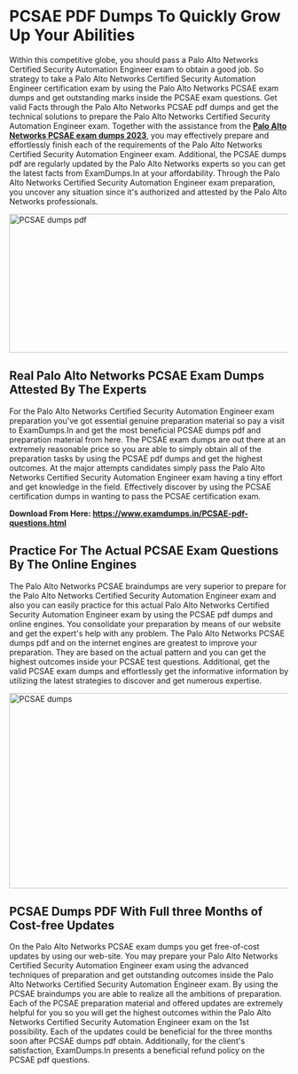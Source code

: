 <h1><strong>PCSAE PDF Dumps To Quickly Grow Up Your Abilities</strong></h1>
<p>Within this competitive globe, you should pass a Palo Alto Networks Certified Security Automation Engineer exam to obtain a good job. So strategy to take a Palo Alto Networks Certified Security Automation Engineer certification exam by using the Palo Alto Networks PCSAE exam dumps and get outstanding marks inside the PCSAE exam questions. Get valid Facts through the Palo Alto Networks PCSAE pdf dumps and get the technical solutions to prepare the Palo Alto Networks Certified Security Automation Engineer exam. Together with the assistance from the <strong><a href="https://www.examdumps.in/PCSAE-pdf-questions.html">Palo Alto Networks PCSAE exam dumps 2023</a></strong>, you may effectively prepare and effortlessly finish each of the requirements of the Palo Alto Networks Certified Security Automation Engineer exam. Additional, the PCSAE dumps pdf are regularly updated by the Palo Alto Networks experts so you can get the latest facts from ExamDumps.In at your affordability. Through the Palo Alto Networks Certified Security Automation Engineer exam preparation, you uncover any situation since it's authorized and attested by the Palo Alto Networks professionals.</p>
<p><img src="https://i.ibb.co/zxJwW90/Copy-of-Online-Classes-Twitter-header-post-Made-with-Poster-My-Wall-1.png" alt="PCSAE dumps pdf" width="750" height="250" /></p>
<h2><strong>Real Palo Alto Networks PCSAE Exam Dumps Attested By The Experts</strong></h2>
<p>For the Palo Alto Networks Certified Security Automation Engineer exam preparation you've got essential genuine preparation material so pay a visit to ExamDumps.In and get the most beneficial PCSAE dumps pdf and preparation material from here. The PCSAE exam dumps are out there at an extremely reasonable price so you are able to simply obtain all of the preparation tasks by using the PCSAE pdf dumps and get the highest outcomes. At the major attempts candidates simply pass the Palo Alto Networks Certified Security Automation Engineer exam having a tiny effort and get knowledge in the field. Effectively discover by using the PCSAE certification dumps in wanting to pass the PCSAE certification exam.</p>
<p><strong>Download From Here:&nbsp;<a href="https://www.examdumps.in/PCSAE-pdf-questions.html">https://www.examdumps.in/PCSAE-pdf-questions.html</a></strong></p>
<h2><strong>Practice For The Actual PCSAE Exam Questions By The Online Engines</strong></h2>
<p>The Palo Alto Networks PCSAE braindumps are very superior to prepare for the Palo Alto Networks Certified Security Automation Engineer exam and also you can easily practice for this actual Palo Alto Networks Certified Security Automation Engineer exam by using the PCSAE pdf dumps and online engines. You consolidate your preparation by means of our website and get the expert's help with any problem. The Palo Alto Networks PCSAE dumps pdf and on the internet engines are greatest to improve your preparation. They are based on the actual pattern and you can get the highest outcomes inside your PCSAE test questions. Additional, get the valid PCSAE exam dumps and effortlessly get the informative information by utilizing the latest strategies to discover and get numerous expertise.</p>
<p><a href="https://www.examdumps.in/PCSAE-pdf-questions.html"><img src="https://i.ibb.co/QkNtdwY/Copy-of-Zoom-Online-Classes-Facebook-Share-Po-Made-with-Poster-My-Wall-1.jpg" alt="PCSAE dumps" width="670" height="352" /></a></p>
<h2><strong>PCSAE Dumps PDF With Full three Months of Cost-free Updates</strong></h2>
<p>On the Palo Alto Networks PCSAE exam dumps you get free-of-cost updates by using our web-site. You may prepare your Palo Alto Networks Certified Security Automation Engineer exam using the advanced techniques of preparation and get outstanding outcomes inside the Palo Alto Networks Certified Security Automation Engineer exam. By using the PCSAE braindumps you are able to realize all the ambitions of preparation. Each of the PCSAE preparation material and offered updates are extremely helpful for you so you will get the highest outcomes within the Palo Alto Networks Certified Security Automation Engineer exam on the 1st possibility. Each of the updates could be beneficial for the three months soon after PCSAE dumps pdf obtain. Additionally, for the client's satisfaction, ExamDumps.In presents a beneficial refund policy on the PCSAE pdf questions.</p>

